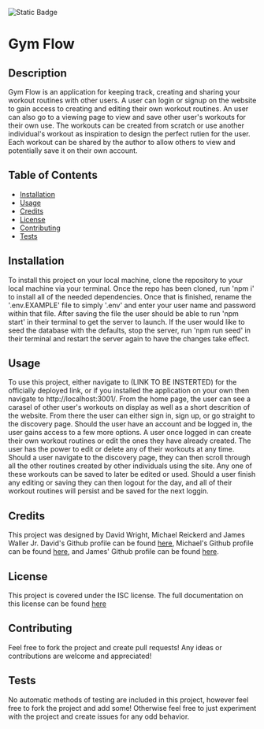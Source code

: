 ![Static Badge](https://img.shields.io/badge/License-MIT-yellow)

  # Gym Flow

  ## Description

  Gym Flow is an application for keeping track, creating and sharing your workout routines with other users. A user can login or signup on the website to gain access to creating and editing their own workout routines. An user can also go to a viewing page to view and save other user's workouts for their own use. The workouts can be created from scratch or use another individual's workout as inspiration to design the perfect rutien for the user. Each workout can be shared by the author to allow others to view and potentially save it on their own account. 

  ## Table of Contents

  - [Installation](#installation)
  - [Usage](#usage)
  - [Credits](#credits)
  - [License](#license)
  - [Contributing](#contributing)
  - [Tests](#tests)

  ## Installation

  To install this project on your local machine, clone the repository to your local machine via your terminal. Once the repo has been cloned, run 'npm i' to install all of the needed dependencies. Once that is finished, rename the '.env.EXAMPLE' file to simply '.env' and enter your user name and password within that file. After saving the file the user should be able to run 'npm start' in their terminal to get the server to launch. If the user would like to seed the database with the defaults, stop the server, run 'npm run seed' in their terminal and restart the server again to have the changes take effect.

  ## Usage

  To use this project, either navigate to (LINK TO BE INSTERTED) for the officially deployed link, or if you installed the application on your own then navigate to http://localhost:3001/. From the home page, the user can see a carasel of other user's workouts on display as well as a short descrition of the website. From there the user can either sign in, sign up, or go straight to the discovery page. Should the user have an account and be logged in, the user gains access to a few more options. A user once logged in can create their own workout routines or edit the ones they have already created. The user has the power to edit or delete any of their workouts at any time. Should a user navigate to the discovery page, they can then scroll through all the other routines created by other individuals using the site. Any one of these workouts can be saved to later be edited or used. Should a user finish any editing or saving they can then logout for the day, and all of their workout routines will persist and be saved for the next loggin.

  ## Credits

  This project was designed by David Wright, Michael Reickerd and James Waller Jr. David's Github profile can be found [here](https://github.com/d-a-v-i-d-w-r-i-g-h-t), Michael's Github profile can be found [here](https://github.com/Migsrkrd), and James' Github profile can be found [here](https://github.com/DistantDig).

  ## License

  This project is covered under the ISC license. The full documentation on this license can be found [here](https://opensource.org/license/isc-license-txt/)

  ## Contributing

  Feel free to fork the project and create pull requests! Any ideas or contributions are welcome and appreciated!

  ## Tests

  No automatic methods of testing are included in this project, however feel free to fork the project and add some! Otherwise feel free to just experiment with the project and create issues for any odd behavior.

